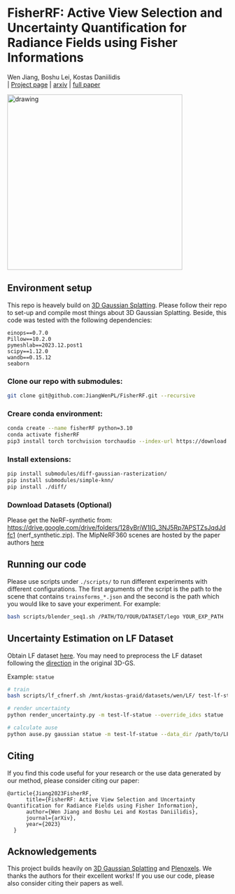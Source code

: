 # FisherRF: Active View Selection and Uncertainty Quantification for Radiance Fields using Fisher Informations
Wen Jiang, Boshu Lei, Kostas Daniilidis<br>
| [Project page](https://jiangwenpl.github.io/FisherRF/) | [arxiv](https://arxiv.org/abs/2311.17874) | [full paper](https://arxiv.org/abs/2311.17874) <br>
<!-- ![Teaser image](assets/teaser-cropped.gif) -->
<img src="assets/teaser-cropped.gif" alt="drawing" width="400"/>

## Environment setup
This repo is heavely build on [3D Gaussian Splatting](https://github.com/graphdeco-inria/gaussian-splatting/tree/main). Please follow their repo to set-up and compile most things about 3D Gaussian Splatting. Beside, this code was tested with the following dependencies:

```
einops==0.7.0
Pillow==10.2.0
pymeshlab==2023.12.post1
scipy==1.12.0
wandb==0.15.12
seaborn
```

### Clone our repo with submodules:
```bash
git clone git@github.com:JiangWenPL/FisherRF.git --recursive
```
### Creare conda environment:
```bash
conda create --name fisherRF python=3.10
conda activate fisherRF
pip3 install torch torchvision torchaudio --index-url https://download.pytorch.org/whl/cu117
```


### Install extensions:
```bash
pip install submodules/diff-gaussian-rasterization/
pip install submodules/simple-knn/
pip install ./diff/
```

### Download Datasets (Optional)
Please get the NeRF-synthetic from: https://drive.google.com/drive/folders/128yBriW1IG_3NJ5Rp7APSTZsJqdJdfc1 (nerf_synthetic.zip).
The MipNeRF360 scenes are hosted by the paper authors [here](https://jonbarron.info/mipnerf360/)

## Running our code

Please use scripts under `./scripts/` to run different experiments with different configurations. The first arguments of the script is the path to the scene that contains `trainsforms_*.json` and the second is the path which you would like to save your experiment. For example:
```bash
bash scripts/blender_seq1.sh /PATH/TO/YOUR/DATASET/lego YOUR_EXP_PATH
```

## Uncertainty Estimation on LF Dataset

Obtain LF dataset [here](https://github.com/poetrywanderer/CF-NeRF?tab=readme-ov-file#data). You may need to preprocess the LF dataset following the [direction](https://github.com/graphdeco-inria/gaussian-splatting/tree/main?tab=readme-ov-file#processing-your-own-scenes) in the original 3D-GS.

Example: `statue`

```bash
# train
bash scripts/lf_cfnerf.sh /mnt/kostas-graid/datasets/wen/LF/ test-lf-statue statue

# render uncertainty
python render_uncertainty.py -m test-lf-statue --override_idxs statue

# calculate ause
python ause.py gaussian statue -m test-lf-statue --data_dir /path/to/LF/dataset
```

## Citing
If you find this code useful for your research or the use data generated by our method, please consider citing our paper:
```
@article{Jiang2023FisherRF,
      title={FisherRF: Active View Selection and Uncertainty Quantification for Radiance Fields using Fisher Information},
      author={Wen Jiang and Boshu Lei and Kostas Daniilidis},
      journal={arXiv},
      year={2023}
  }
```

## Acknowledgements
This project builds heavily on [3D Gaussian Splatting](https://github.com/graphdeco-inria/gaussian-splatting/tree/main) and [Plenoxels](https://github.com/sxyu/svox2). 
We thanks the authors for their excellent works!
If you use our code, please also consider citing their papers as well.
